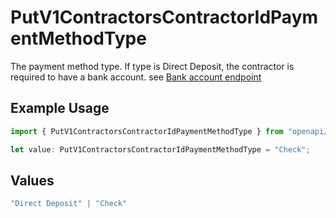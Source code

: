 # PutV1ContractorsContractorIdPaymentMethodType

The payment method type. If type is Direct Deposit, the contractor is required to have a bank account.
see [Bank account endpoint](./post-v1-contractors-contractor_uuid-bank_accounts)

## Example Usage

```typescript
import { PutV1ContractorsContractorIdPaymentMethodType } from "openapi/models/operations";

let value: PutV1ContractorsContractorIdPaymentMethodType = "Check";
```

## Values

```typescript
"Direct Deposit" | "Check"
```